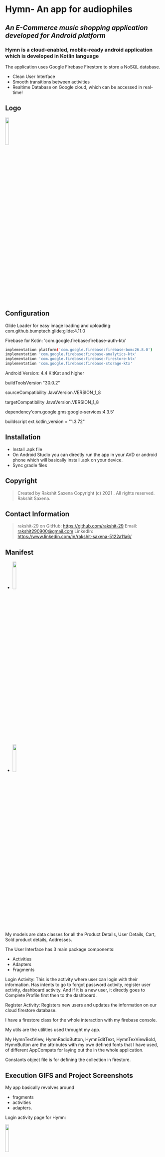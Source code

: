# Hymn- An app for audiophiles

## _An E-Commerce music shopping application developed for Android platform_

### Hymn is a cloud-enabled, mobile-ready android application which is developed in Kotlin language

The application uses Google Firebase Firestore to store a NoSQL database.

- Clean User Interface
- Smooth transitions between activities
- Realtime Database on Google cloud, which can be accessed in real-time!

## Logo
<img src="https://user-images.githubusercontent.com/61807065/115805521-2333c180-a3b3-11eb-9d8f-40b0c39af3a4.png" width="15%"></img> 

## Configuration
Glide Loader for easy image loading and uploading: com.github.bumptech.glide:glide:4.11.0

Firebase for Kotin: 'com.google.firebase:firebase-auth-ktx'

```sh
implementation platform('com.google.firebase:firebase-bom:26.8.0')
implementation 'com.google.firebase:firebase-analytics-ktx'
implementation 'com.google.firebase:firebase-firestore-ktx'
implementation 'com.google.firebase:firebase-storage-ktx'
```
Android Version: 4.4 KitKat and higher

buildToolsVersion "30.0.2"

sourceCompatibility JavaVersion.VERSION_1_8

targetCompatibility JavaVersion.VERSION_1_8

dependency'com.google.gms:google-services:4.3.5'

buildscript ext.kotlin_version = "1.3.72"

## Installation
- Install .apk file
- On Android Studio you can directly run the app in your AVD or android phone which will basically install .apk on your device.
- Sync gradle files

## Copyright
> Created by Rakshit Saxena
> Copyright (c) 2021 . All rights reserved.
> Rakshit Saxena.

## Contact Information
> rakshit-29 on GitHub: https://github.com/rakshit-29
> Email: rakshit290900@gmail.com
> LinkedIn: https://www.linkedin.com/in/rakshit-saxena-5122a11a6/

## Manifest
- <img src="https://user-images.githubusercontent.com/61807065/115963481-7873ee00-a4ed-11eb-8143-e9d929364658.JPG" width="15%"></img> 
- <img src="https://user-images.githubusercontent.com/61807065/115963531-b8d36c00-a4ed-11eb-95aa-292781a25c1a.JPG" width="15%"></img> 

My models are data classes for all the Product Details, User Details, Cart, Sold product details, Addresses.

The User Interface has 3 main package components:
- Activities
- Adapters
- Fragments

Login Activity:
This is the activity where user can login with their information.
Has intents to go to forgot password activity, register user activity, dashboard activity.
And if it is a new user, it directly goes to Complete Profile first then to the dashboard.

Register Activity:
Registers new users and updates the information on our cloud firestore database.


I have a firestore class for the whole interaction with my firebase console.

My utils are the utilities used throught my app.

My HymnTextView, HymnRadioButton, HymnEditText, HymnTexViewBold, HymnButton are the attributes with my own defined fonts that I have used, of different AppCompats for laying out the in the whole application.

Constants object file is for defining the collection in firestore.

## Execution GIFS and Project Screenshots

My app basically revolves around 
- fragments
- activities
- adapters.

Login activity page for Hymn:

<img src="https://user-images.githubusercontent.com/61807065/115805854-c7b60380-a3b3-11eb-9bb3-75c605ed8819.JPG" width="15%"></img> 

Register activity for new users:

<img src="https://user-images.githubusercontent.com/61807065/115942447-5a1fdb00-a478-11eb-816d-e37bc96b1bba.JPG" width="15%"></img> 

Forgot Password activity for people who forgot their password, google firebase will send an email to the entered email id for password reset

<img src="https://user-images.githubusercontent.com/61807065/115942641-3c9f4100-a479-11eb-8b27-7c8a08fa39bc.JPG" width="15%"></img> 

Dashboard activity
- Fragments for different activities
- Has Dashboard, Product, Orders and Sold Products Fragments
- Menu and Navigation within the app

<img src="https://user-images.githubusercontent.com/61807065/115962033-54151300-a4e7-11eb-91c4-025c9b9afe19.JPG" width="15%"></img> 

A new user who wants to
- Register
- Login
- Add products to cart
- Add address
- Checkout
- Place Order

<img src="https://user-images.githubusercontent.com/61807065/115962313-b3275780-a4e8-11eb-9254-f9765b159104.gif" width="15%"></img> 

As a seller, if I want to see my products and who has placed an order.
- Sold products 

<img src="https://user-images.githubusercontent.com/61807065/115962852-4792b980-a4eb-11eb-9312-55b18e38760f.gif" width="15%"></img> 

Now as a seller I want to add products.

<img src="https://user-images.githubusercontent.com/61807065/115963082-3302f100-a4ec-11eb-9b19-6ae1ee39039f.gif" width="15%"></img> 

I have added a swipe to edit and swipe to delete utility to my address list recycler view.
- https://medium.com/@kitek/recyclerview-swipe-to-delete-easier-than-you-thought-cff67ff5e5f6

<img src="https://user-images.githubusercontent.com/61807065/115963286-a7d62b00-a4ec-11eb-865c-2bbd162c9e81.gif" width="15%"></img> 

As we know this is a real-time cloud database which is stored on my Hymn app firebase and firestore console.












